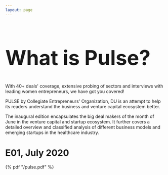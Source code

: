 ```yaml
---
layout: page
---
```

<h1 style="font-size:4rem">What is Pulse?</h1>

With 40+ deals' coverage, extensive probing of sectors and interviews with leading women entrepreneurs, we have got you covered!

PULSE by Collegiate Entrepreneurs'
Organization, DU is an attempt to help its readers understand the business and venture capital ecosystem better. 

The inaugural edition encapsulates the big deal makers of the month of June in the venture capital and startup ecosystem. It further covers a detailed overview and classified analysis of different business models and emerging startups in the healthcare industry.

<h1>E01, July 2020</h1>
{% pdf "/pulse.pdf" %}

